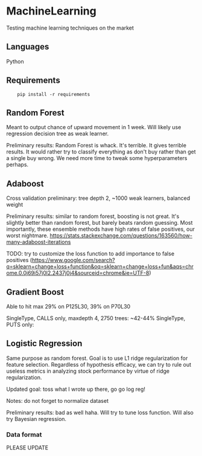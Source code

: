 # MachineLearning
Testing machine learning techniques on the market

## Languages

Python

## Requirements

```
    pip install -r requirements
```


## Random Forest

Meant to output chance of upward movement in 1 week. Will likely use regression decision tree as weak learner.

Preliminary results: Random Forest is whack. It's terrible. It gives terrible results. It would rather try to classify everything as don't buy rather than get a single buy wrong. We need more time to tweak some hyperparameters perhaps.

## Adaboost

Cross validation preliminary: tree depth 2, ~1000 weak learners, balanced weight

Preliminary results: similar to random forest, boosting is not great. It's slightly better than random forest, but barely beats random guessing. Most importantly, these ensemble methods have high rates of false positives, our worst nightmare. https://stats.stackexchange.com/questions/163560/how-many-adaboost-iterations

TODO: try to customize the loss function to add importance to false positives (https://www.google.com/search?q=sklearn+change+loss+function&oq=sklearn+change+loss+fun&aqs=chrome.0.0j69i57j0l2.2437j0j4&sourceid=chrome&ie=UTF-8)

## Gradient Boost

Able to hit max 29% on P125L30, 39% on P70L30

SingleType, CALLS only, maxdepth 4, 2750 trees: ~42-44%
SingleType, PUTS only: 

## Logistic Regression

Same purpose as random forest. Goal is to use L1 ridge regularization for feature selection. Regardless of hypothesis efficacy, we can try to rule out useless metrics in analyzing stock performance by virtue of ridge regularization.

Updated goal: toss what I wrote up there, go go log reg!

Notes: do not forget to normalize dataset

Preliminary results: bad as well haha. Will try to tune loss function. Will also try Bayesian regression.

### Data format

PLEASE UPDATE


